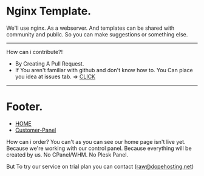 # Nginx Template.

We'll use nginx. As a webserver. And templates can be shared with community and public. So you can make suggestions or something else.


---

How can i contribute?!

* By Creating A Pull Request.
* If You aren't familiar with github and don't know how to. You Can place you idea at issues tab. => [CLICK](https://github.com/DopeHosting/nginx/issues/new)

---


# Footer.

* [HOME](https://dopehosting.net/)
* [Customer-Panel](https://my.dopehosting.net/)

How can i order? You can't as you can see our home page isn't live yet. Because we're working with our control panel. Because everything will be created by us. No CPanel/WHM. No Plesk Panel.

But To try our service on trial plan you can contact (raw@dopehosting.net)
